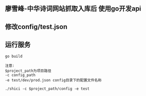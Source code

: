 ## 廖雪峰-中华诗词网站抓取入库后 使用go开发api


## 修改config/test.json


## 运行服务

```
go build

注意:
$project_path为项目路径
-c config_path
-e test/dev/prod.json config目录下的配置文件名称

./shici -c $project_path/config -e test
```



